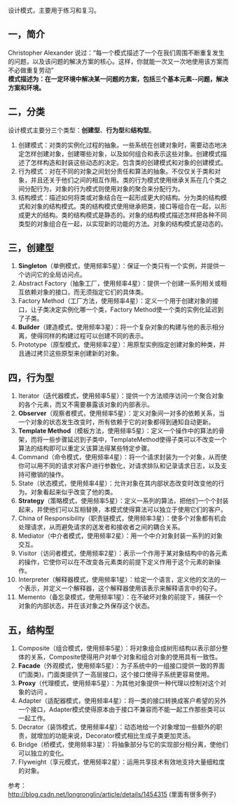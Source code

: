 设计模式，主要用于练习和复习。

## 一，简介  
Christopher Alexander 说过：“每一个模式描述了一个在我们周围不断重复发生的问题，以及该问题的解决方案的核心。这样，你就能一次又一次地使用该方案而不必做重复劳动”  
**模式描述为：在一定环境中解决某一问题的方案，包括三个基本元素--问题，解决方案和环境。**

## 二，分类  
设计模式主要分三个类型：**创建型**、**行为型**和**结构型**。  
1. 创建模式：对类的实例化过程的抽象。一些系统在创建对象时，需要动态地决定怎样创建对象，创建哪些对象，以及如何组合和表示这些对象。创建模式描述了怎样构造和封装这些动态的决定。包含类的创建模式和对象的创建模式。  
2. 行为模式：对在不同的对象之间划分责任和算法的抽象。不仅仅关于类和对象，并且还关于他们之间的相互作用。类的行为模式使用继承关系在几个类之间分配行为，对象的行为模式则使用对象的聚合来分配行为。  
3. 结构模式：描述如何将类或对象结合在一起形成更大的结构。分为类的结构模式和对象的结构模式。类的结构模式使用继承把类，接口等组合在一起，以形成更大的结构。类的结构模式是静态的。对象的结构模式描述怎样把各种不同类型的对象组合在一起，以实现新的功能的方法。对象的结构模式是动态的。  

## 三，创建型     
1. **Singleton**（单例模式，使用频率5星）：保证一个类只有一个实例，并提供一个访问它的全局访问点。    
2. Abstract Factory（抽象工厂，使用频率4星）：提供一个创建一系列相关或相互依赖对象的接口，而无须指定它们的具体类。    
3. Factory Method（工厂方法，使用频率4星）：定义一个用于创建对象的接口，让子类决定实例化哪一个类，Factory Method使一个类的实例化延迟到了子类。    
4. **Builder**（建造模式，使用频率3星）：将一个复杂对象的构建与他的表示相分离，使得同样的构建过程可以创建不同的表示。    
5. Prototype（原型模式，使用频率2星）：用原型实例指定创建对象的种类，并且通过拷贝这些原型来创建新的对象。  

## 四，行为型      
1. Iterator（迭代器模式，使用频率5星）：提供一个方法顺序访问一个聚合对象的各个元素，而又不需要暴露该对象的内部表示。  
2. **Observer**（观察者模式，使用频率5星）：定义对象间一对多的依赖关系，当一个对象的状态发生改变时，所有依赖于它的对象都得到通知自动更新。       
3. **Template Method**（模板方法，使用频率5星）：定义一个操作中的算法的骨架，而将一些步骤延迟到子类中，TemplateMethod使得子类可以不改变一个算法的结构即可以重定义该算法得某些特定步骤。  
4. Command（命令模式，使用频率4星）：将一个请求封装为一个对象，从而使你可以用不同的请求对客户进行参数化，对请求排队和记录请求日志，以及支持可撤销的操作。  
5. State（状态模式，使用频率4星）：允许对象在其内部状态改变时改变他的行为。对象看起来似乎改变了他的类。  
6. **Strategy**（策略模式，使用频率5星）：定义一系列的算法，把他们一个个封装起来，并使他们可以互相替换，本模式使得算法可以独立于使用它们的客户。   
7. China of Responsibility（职责链模式，使用频率3星）：使多个对象都有机会处理请求，从而避免请求的送发者和接收者之间的耦合关系。  
8. Mediator（中介者模式，使用频率2星）：用一个中介对象封装一系列的对象交互。  
9. Visitor（访问者模式，使用频率2星）：表示一个作用于某对象结构中的各元素的操作，它使你可以在不改变各元素类的前提下定义作用于这个元素的新操作。       
10. Interpreter（解释器模式，使用频率1星）：给定一个语言，定义他的文法的一个表示，并定义一个解释器，这个解释器使用该表示来解释语言中的句子。  
11. Memento（备忘录模式，使用频率1星）：在不破坏对象的前提下，捕获一个对象的内部状态，并在该对象之外保存这个状态。  

## 五，结构型  
1. Composite（组合模式，使用频率5星）：将对象组合成树形结构以表示部分整体的关系，Composite使得用户对单个对象和组合对象的使用具有一致性。       
2. **Facade**（外观模式，使用频率5星）：为子系统中的一组接口提供一致的界面(门面类)，门面类提供了一高层接口，这个接口使得子系统更容易使用。       
3. **Proxy**（代理模式，使用频率5星）：为其他对象提供一种代理以控制对这个对象的访问 。  
4. Adapter（适配器模式，使用频率4星）：将一类的接口转换成客户希望的另外一个接口，Adapter模式使得原本由于接口不兼容而不能一起工作那些类可以一起工作。       
5. Decrator（装饰模式，使用频率4星）：动态地给一个对象增加一些额外的职责，就增加的功能来说，Decorator模式相比生成子类更加灵活。  
6. Bridge（桥模式，使用频率3星）：将抽象部分与它的实现部分相分离，使他们可以独立的变化。  
7. Flyweight（享元模式，使用频率2星）：运用共享技术有效地支持大量细粒度的对象。  

参考：  
http://blog.csdn.net/longronglin/article/details/1454315 (里面有很多例子)

